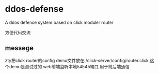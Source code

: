# ddos-defense
A ddos defence system based on click moduler router

方便代码交流
## messege
zty把click router的config demo文件放在./click-server/config/router.click,这个demo是测试过的
web前端监听本地54545端口,用于前后端通信
